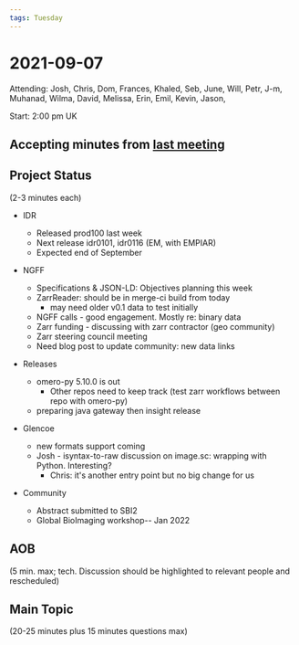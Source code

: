 ```yaml
---
tags: Tuesday
---
```


# 2021-09-07

Attending: Josh, Chris, Dom, Frances, Khaled, Seb, June, Will, Petr, J-m, Muhanad, Wilma, David, Melissa, Erin, Emil, Kevin, Jason, 

Start: 2:00 pm UK

## Accepting minutes from [last meeting](https://github.com/ome/meeting-minutes)

## Project Status

(2-3 minutes each)

- IDR
  - Released prod100 last week
  - Next release idr0101, idr0116 (EM, with EMPIAR)
  - Expected end of September

- NGFF
  - Specifications & JSON-LD: Objectives planning this week
  - ZarrReader: should be in merge-ci build from today
    - may need older v0.1 data to test initially
  - NGFF calls - good engagement. Mostly re: binary data
  - Zarr funding - discussing with zarr contractor (geo community)
  - Zarr steering council meeting
  - Need blog post to update community: new data links

- Releases
  - omero-py 5.10.0 is out
    - Other repos need to keep track (test zarr workflows between repo with omero-py)
  - preparing java gateway then insight release 

- Glencoe
  - new formats support coming
  - Josh - isyntax-to-raw discussion on image.sc: wrapping with Python. Interesting?
    - Chris: it's another entry point but no big change for us

- Community
  - Abstract submitted to SBI2
  - Global BioImaging workshop-- Jan 2022

## AOB

(5 min. max; tech. Discussion should be highlighted to relevant people and rescheduled)

## Main Topic

(20-25 minutes plus 15 minutes questions max)
